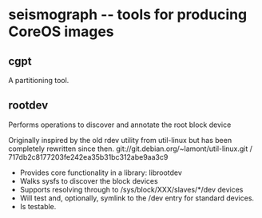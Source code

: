 # seismograph -- tools for producing CoreOS images

## cgpt

A partitioning tool.

## rootdev

Performs operations to discover and annotate the root block device

Originally inspired by the old rdev utility from util-linux but has been
completely rewritten since then. git://git.debian.org/~lamont/util-linux.git /
717db2c8177203fe242ea35b31bc312abe9aa3c9

- Provides core functionality in a library: librootdev
- Walks sysfs to discover the block devices
- Supports resolving through to /sys/block/XXX/slaves/*/dev devices
- Will test and, optionally, symlink to the /dev entry for standard devices.
- Is testable.
